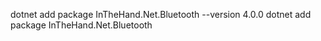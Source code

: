 ﻿dotnet add package InTheHand.Net.Bluetooth --version 4.0.0
dotnet add package InTheHand.Net.Bluetooth